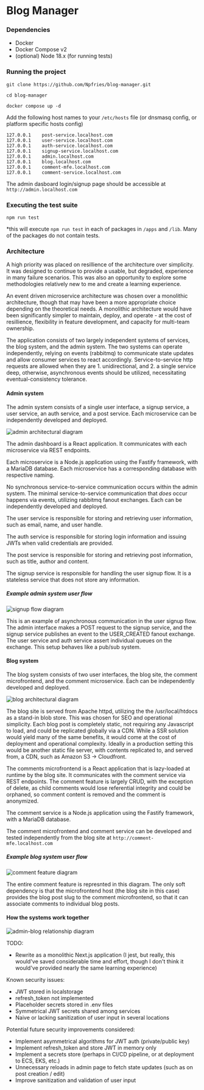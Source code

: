 # Blog Manager

### Dependencies

- Docker
- Docker Compose v2
- (optional) Node 18.x (for running tests)

### Running the project

```
git clone https://github.com/Npfries/blog-manager.git
```

```
cd blog-manager
```

```
docker compose up -d
```

Add the following host names to your `/etc/hosts` file (or dnsmasq config, or platform specific hosts config)

```
127.0.0.1    post-service.localhost.com
127.0.0.1    user-service.localhost.com
127.0.0.1    auth-service.localhost.com
127.0.0.1    signup-service.localhost.com
127.0.0.1    admin.localhost.com
127.0.0.1    blog.localhost.com
127.0.0.1    comment-mfe.localhost.com
127.0.0.1    comment-service.localhost.com
```

The admin dasboard login/signup page should be accessible at `http://admin.localhost.com`

### Executing the test suite

```
npm run test
```

\*this will execute `npm run test` in each of packages in `/apps` and `/lib`. Many of the packages do not contain tests.

### Architecture

A high priority was placed on resillience of the architecture over simplicity. It was designed to continue to provide a usable, but degraded, experience in many failure scenarios. This was also an opportunity to explore some methodologies relatively new to me and create a learning experience.

An event driven microservice architecture was chosen over a monolithic architecture, though that may have been a more appropriate choice depending on the theoretical needs. A monolithic architecture would have been significantly simpler to maintain, deploy, and operate - at the cost of resillience, flexibility in feature development, and capacity for multi-team ownership.

The application consists of two largely independent systems of services, the blog system, and the admin system. The two systems can operate independently, relying on events (rabbitmq) to communicate state updates and allow consumer services to react accordingly. Service-to-service http requests are allowed when they are 1. unidirectional, and 2. a single service deep, otherwise, asynchronous events should be utilized, necessitating eventual-consistency tolerance.

#### Admin system

The admin system consists of a single user interface, a signup service, a user service, an auth service, and a post service. Each microservice can be independently developed and deployed.

![admin architectural diagram](./docs/admin-arch-diagram.png)

The admin dashboard is a React application. It communicates with each microservice via REST endpoints.

Each microservice is a Node.js application using the Fastify framework, with a MariaDB database. Each microservice has a corresponding database with respective naming.

No synchronous service-to-service communication occurs within the admin system. The minimal service-to-service communication that _does_ occur happens via events, utilizing rabbitmq fanout exchanges. Each can be independently developed and deployed.

The user service is responsible for storing and retrieving user information, such as email, name, and user handle.

The auth service is responsible for storing login information and issuing JWTs when valid credentials are provided.

The post service is responsible for storing and retrieving post information, such as title, author and content.

The signup service is responsible for handling the user signup flow. It is a stateless service that does not store any information.

##### Example admin system user flow

![signup flow diagram](./docs/signup-flow-diagram.png)

This is an example of asynchronous communication in the user signup flow. The admin interface makes a POST request to the signup service, and the signup service publishes an event to the USER_CREATED fanout exchange. The user service and auth service assert individual queues on the exchange. This setup behaves like a pub/sub system.

#### Blog system

The blog system consists of two user interfaces, the blog site, the comment microfrontend, and the comment microservice. Each can be independently developed and deployed.

![blog architectural diagram](./docs/blog-arch-diagram.png)

The blog site is served from Apache httpd, utilizing the the /usr/local/htdocs as a stand-in blob store. This was chosen for SEO and operational simplicity. Each blog post is completely static, not requiring any Javascript to load, and could be replicated globally via a CDN. While a SSR solution would yield many of the same benefits, it would come at the cost of deployment and operational complexity. Ideally in a production setting this would be another static file server, with contents replicated to, and served from, a CDN, such as Amazon S3 -> Cloudfront.

The comments microfrontend is a React application that is lazy-loaded at runtime by the blog site. It communicates with the comment service via REST endpoints. The comment feature is largely CRUD, with the exception of delete, as child comments would lose referential integrity and could be orphaned, so comment content is removed and the comment is anonymized.

The comment service is a Node.js application using the Fastify framework, with a MariaDB database.

The comment microfrontend and comment service can be developed and tested independently from the blog site at `http://comment-mfe.localhost.com`

##### Example blog system user flow

![comment feature diagram](./docs/comment-feature-diagram.png)

The entire comment feature is represnted in this diagram. The only soft dependency is that the microfrontend host (the blog site in this case) provides the blog post slug to the comment microfrontend, so that it can associate comments to individual blog posts.

#### How the systems work together

![admin-blog relationship diagram](./docs/admin-blog-relationship-diagram.png)

TODO:

- Rewrite as a monolithic Next.js application (I jest, but really, this would've saved considerable time and effort, though I don't think it would've provided nearly the same learning experience)

Known security issues:

- JWT stored in localstorage
- refresh_token not implemented
- Placeholder secrets stored in .env files
- Symmetrical JWT secrets shared among services
- Naive or lacking sanitization of user input in several locations

Potential future security improvements considered:

- Implement asymmetrical algorithms for JWT auth (private/public key)
- Implement refresh_token and store JWT in memory only
- Implement a secrets store (perhaps in CI/CD pipeline, or at deployment to ECS, EKS, etc.)
- Unnecessary reloads in admin page to fetch state updates (such as on post creation / edit)
- Improve sanitization and validation of user input

